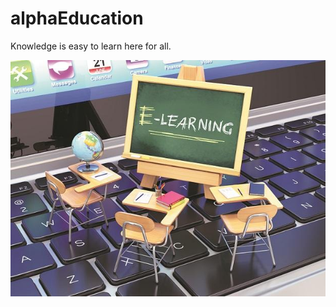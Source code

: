 # alphaEducation
Knowledge is easy to learn here for all.


![cmd-markdown-logo](https://github.com/lchia/alphaEducation/blob/master/imgs/logo.jpg)